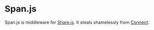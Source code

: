 Span.js
=======

Span.js is middleware for [Share.js](https://github.com/josephg/ShareJS/).
It steals shamelessly from [Connect](https://github.com/senchalabs/connect).